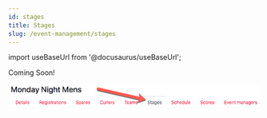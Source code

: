 ```yaml
---
id: stages
title: Stages
slug: /event-management/stages
---
```

import useBaseUrl from '@docusaurus/useBaseUrl';

Coming Soon!

![Stages Navigation](/img/docs/event-management/stages/navigation.png)
